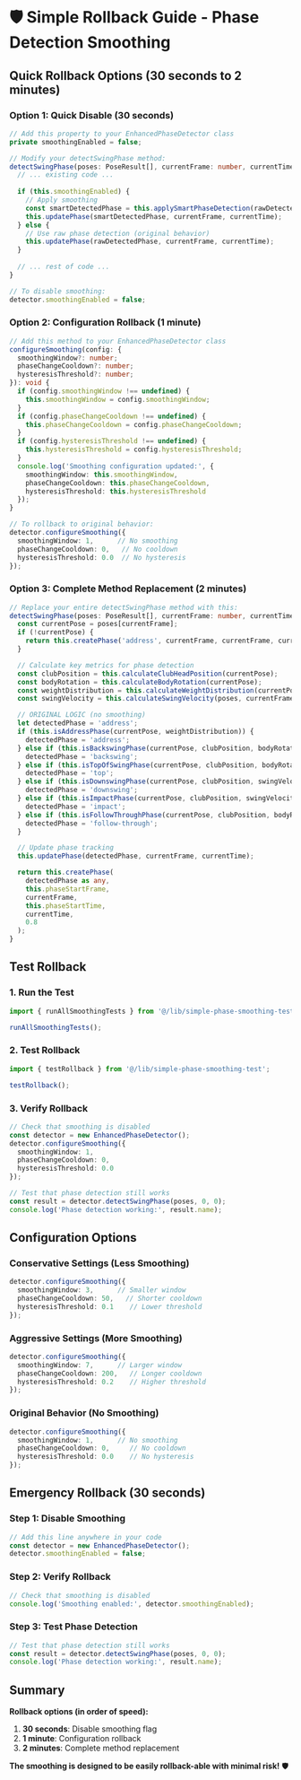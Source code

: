# 🛡️ Simple Rollback Guide - Phase Detection Smoothing

## **Quick Rollback Options (30 seconds to 2 minutes)**

### **Option 1: Quick Disable (30 seconds)**
```typescript
// Add this property to your EnhancedPhaseDetector class
private smoothingEnabled = false;

// Modify your detectSwingPhase method:
detectSwingPhase(poses: PoseResult[], currentFrame: number, currentTime: number): SwingPhase {
  // ... existing code ...
  
  if (this.smoothingEnabled) {
    // Apply smoothing
    const smartDetectedPhase = this.applySmartPhaseDetection(rawDetectedPhase, currentTime);
    this.updatePhase(smartDetectedPhase, currentFrame, currentTime);
  } else {
    // Use raw phase detection (original behavior)
    this.updatePhase(rawDetectedPhase, currentFrame, currentTime);
  }
  
  // ... rest of code ...
}

// To disable smoothing:
detector.smoothingEnabled = false;
```

### **Option 2: Configuration Rollback (1 minute)**
```typescript
// Add this method to your EnhancedPhaseDetector class
configureSmoothing(config: {
  smoothingWindow?: number;
  phaseChangeCooldown?: number;
  hysteresisThreshold?: number;
}): void {
  if (config.smoothingWindow !== undefined) {
    this.smoothingWindow = config.smoothingWindow;
  }
  if (config.phaseChangeCooldown !== undefined) {
    this.phaseChangeCooldown = config.phaseChangeCooldown;
  }
  if (config.hysteresisThreshold !== undefined) {
    this.hysteresisThreshold = config.hysteresisThreshold;
  }
  console.log('Smoothing configuration updated:', {
    smoothingWindow: this.smoothingWindow,
    phaseChangeCooldown: this.phaseChangeCooldown,
    hysteresisThreshold: this.hysteresisThreshold
  });
}

// To rollback to original behavior:
detector.configureSmoothing({
  smoothingWindow: 1,      // No smoothing
  phaseChangeCooldown: 0,   // No cooldown
  hysteresisThreshold: 0.0  // No hysteresis
});
```

### **Option 3: Complete Method Replacement (2 minutes)**
```typescript
// Replace your entire detectSwingPhase method with this:
detectSwingPhase(poses: PoseResult[], currentFrame: number, currentTime: number): SwingPhase {
  const currentPose = poses[currentFrame];
  if (!currentPose) {
    return this.createPhase('address', currentFrame, currentFrame, currentTime, currentTime, 0);
  }

  // Calculate key metrics for phase detection
  const clubPosition = this.calculateClubHeadPosition(currentPose);
  const bodyRotation = this.calculateBodyRotation(currentPose);
  const weightDistribution = this.calculateWeightDistribution(currentPose);
  const swingVelocity = this.calculateSwingVelocity(poses, currentFrame);

  // ORIGINAL LOGIC (no smoothing)
  let detectedPhase = 'address';
  if (this.isAddressPhase(currentPose, weightDistribution)) {
    detectedPhase = 'address';
  } else if (this.isBackswingPhase(currentPose, clubPosition, bodyRotation)) {
    detectedPhase = 'backswing';
  } else if (this.isTopOfSwingPhase(currentPose, clubPosition, bodyRotation, weightDistribution)) {
    detectedPhase = 'top';
  } else if (this.isDownswingPhase(currentPose, clubPosition, swingVelocity)) {
    detectedPhase = 'downswing';
  } else if (this.isImpactPhase(currentPose, clubPosition, swingVelocity, weightDistribution)) {
    detectedPhase = 'impact';
  } else if (this.isFollowThroughPhase(currentPose, clubPosition, bodyRotation)) {
    detectedPhase = 'follow-through';
  }

  // Update phase tracking
  this.updatePhase(detectedPhase, currentFrame, currentTime);

  return this.createPhase(
    detectedPhase as any,
    this.phaseStartFrame,
    currentFrame,
    this.phaseStartTime,
    currentTime,
    0.8
  );
}
```

## **Test Rollback**

### **1. Run the Test**
```typescript
import { runAllSmoothingTests } from '@/lib/simple-phase-smoothing-test';

runAllSmoothingTests();
```

### **2. Test Rollback**
```typescript
import { testRollback } from '@/lib/simple-phase-smoothing-test';

testRollback();
```

### **3. Verify Rollback**
```typescript
// Check that smoothing is disabled
const detector = new EnhancedPhaseDetector();
detector.configureSmoothing({
  smoothingWindow: 1,
  phaseChangeCooldown: 0,
  hysteresisThreshold: 0.0
});

// Test that phase detection still works
const result = detector.detectSwingPhase(poses, 0, 0);
console.log('Phase detection working:', result.name);
```

## **Configuration Options**

### **Conservative Settings (Less Smoothing)**
```typescript
detector.configureSmoothing({
  smoothingWindow: 3,      // Smaller window
  phaseChangeCooldown: 50,   // Shorter cooldown
  hysteresisThreshold: 0.1    // Lower threshold
});
```

### **Aggressive Settings (More Smoothing)**
```typescript
detector.configureSmoothing({
  smoothingWindow: 7,      // Larger window
  phaseChangeCooldown: 200,   // Longer cooldown
  hysteresisThreshold: 0.2    // Higher threshold
});
```

### **Original Behavior (No Smoothing)**
```typescript
detector.configureSmoothing({
  smoothingWindow: 1,      // No smoothing
  phaseChangeCooldown: 0,     // No cooldown
  hysteresisThreshold: 0.0    // No hysteresis
});
```

## **Emergency Rollback (30 seconds)**

### **Step 1: Disable Smoothing**
```typescript
// Add this line anywhere in your code
const detector = new EnhancedPhaseDetector();
detector.smoothingEnabled = false;
```

### **Step 2: Verify Rollback**
```typescript
// Check that smoothing is disabled
console.log('Smoothing enabled:', detector.smoothingEnabled);
```

### **Step 3: Test Phase Detection**
```typescript
// Test that phase detection still works
const result = detector.detectSwingPhase(poses, 0, 0);
console.log('Phase detection working:', result.name);
```

## **Summary**

**Rollback options (in order of speed):**
1. **30 seconds**: Disable smoothing flag
2. **1 minute**: Configuration rollback
3. **2 minutes**: Complete method replacement

**The smoothing is designed to be easily rollback-able with minimal risk!** 🛡️
